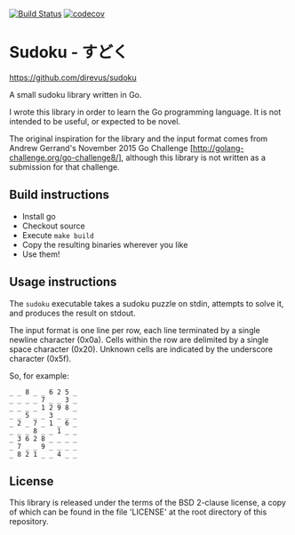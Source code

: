 [![Build Status](https://travis-ci.org/direvus/sudoku.svg?branch=master)](https://travis-ci.org/direvus/sudoku)
[![codecov](https://codecov.io/gh/direvus/sudoku/branch/master/graph/badge.svg)](https://codecov.io/gh/direvus/sudoku)


Sudoku - すどく
======

https://github.com/direvus/sudoku

A small sudoku library written in Go.

I wrote this library in order to learn the Go programming language.  It is not
intended to be useful, or expected to be novel.

The original inspiration for the library and the input format comes from
Andrew Gerrand's November 2015 Go Challenge
[http://golang-challenge.org/go-challenge8/], although this library is not
written as a submission for that challenge.

Build instructions
-------

- Install go
- Checkout source
- Execute `make build`
- Copy the resulting binaries wherever you like
- Use them!


Usage instructions
-------

The `sudoku` executable takes a sudoku puzzle on stdin, attempts to solve it,
and produces the result on stdout.

The input format is one line per row, each line terminated by a single newline
character (0x0a).  Cells within the row are delimited by a single space
character (0x20).  Unknown cells are indicated by the underscore character
(0x5f).

So, for example:

	_ _ 8 _ _ 6 2 5 _
	_ _ _ _ 7 _ _ 3 _
	_ _ _ _ 1 2 9 8 _
	_ _ 5 _ _ 3 _ _ _
	_ 2 _ 7 _ 1 _ 6 _
	_ _ _ 8 _ _ 1 _ _
	_ 3 6 2 8 _ _ _ _
	_ 7 _ _ 9 _ _ _ _
	_ 8 2 1 _ _ 4 _ _

License
-------

This library is released under the terms of the BSD 2-clause license, a copy of
which can be found in the file 'LICENSE' at the root directory of this
repository.
